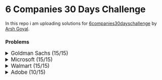 # 6 Companies 30 Days Challenge

In this repo i am uploading solutions for [6companies30dayschallenge](https://www.proelevate.in/dsa-practice/6-companies-30-days) by [Arsh Goyal](https://www.linkedin.com/in/arshgoyal/).

### Problems

<details>
<summary style="font-size: 1.2em">Goldman Sachs (15/15)</summary>

| Sr No. | Problems                                                                                               | Link                                                                                                                              | Status |
| :----- | :----------------------------------------------------------------------------------------------------- | :-------------------------------------------------------------------------------------------------------------------------------- | :----- |
| 1      | [Minimize the Maximum of Two Arrays](./goldman-sachs/_001_MinimizeMaxOf2Arrays.cpp)                    | [![Problem Link](./assets/leetcode.svg)](https://leetcode.com/problems/minimize-the-maximum-of-two-arrays/)                       | ✅     |
| 2      | [Employee Priority Systems](./goldman-sachs/_002_EmployeePrioritySystems.cpp)                          | [![Problem Link](./assets/leetcode.svg)](https://leetcode.com/problems/high-access-employees/)                                    | ✅     |
| 3      | [Kth smallest element Query](./goldman-sachs/_003_KthSmallestElementQuery.cpp)                         | [![Problem Link](./assets/leetcode.svg)](https://leetcode.com/problems/query-kth-smallest-trimmed-number/)                        | ✅     |
| 4      | [Combination Sum](./goldman-sachs/_004_CombinationSum.cpp)                                             | [![Problem Link](./assets/leetcode.svg)](https://leetcode.com/problems/combination-sum-iii/)                                      | ✅     |
| 5      | [Flip Matrix](./goldman-sachs/_005_FlipMatrix.cpp)                                                     | [![Problem Link](./assets/leetcode.svg)](https://leetcode.com/problems/random-flip-matrix/)                                       | ✅     |
| 6      | [Combinations in Phone Number](./goldman-sachs/_006_CombinationsInAPhoneNo.cpp)                        | [![Problem Link](./assets/leetcode.svg)](https://leetcode.com/problems/letter-combinations-of-a-phone-number/)                    | ✅     |
| 7      | [Find Missing and Repeating](./goldman-sachs/_007_FindMissingAndRepeating.cpp)                         | [![Problem Link](./assets/gfg.svg)](https://www.geeksforgeeks.org/problems/find-missing-and-repeating2512/1)                      | ✅     |
| 8      | [Finding Consecutive Integers From a Data Stream](./goldman-sachs/_008_FindingConsecutiveIntegers.cpp) | [![Problem Link](./assets/leetcode.svg)](https://leetcode.com/problems/find-consecutive-integers-from-a-data-stream/)             | ✅     |
| 9      | [Following a Number Pattern](./goldman-sachs/_009_FollowingNumberPatter.cpp)                           | [![Problem Link](./assets/gfg.svg)](https://www.geeksforgeeks.org/problems/number-following-a-pattern3126/1)                      | ✅     |
| 10     | [K - Divisible Element Subarrays](./goldman-sachs/_010_KDivisibleElementSubarrays.cpp)                 | [![Problem Link](./assets/leetcode.svg)](https://leetcode.com/problems/k-divisible-elements-subarrays/description/)               | ✅     |
| 11     | [Map Of Highest Peak](./goldman-sachs/_011_MapOfHighestPeak.cpp)                                       | [![Problem Link](./assets/leetcode.svg)](https://leetcode.com/problems/map-of-highest-peak/)                                      | ✅     |
| 12     | [Maximum Sum BST](./goldman-sachs/_012_MaximumSumBST.cpp)                                              | [![Problem Link](./assets/leetcode.svg)](https://leetcode.com/problems/maximum-sum-bst-in-binary-tree/)                           | ✅     |
| 13     | [People Aware of a Secret](./goldman-sachs/_013_PeopleAwareOfSecret.cpp)                               | [![Problem Link](./assets/leetcode.svg)](https://leetcode.com/problems/number-of-people-aware-of-a-secret/)                       | ✅     |
| 14     | [Run Length Encoding](./goldman-sachs/_014_RunLengthEncoding.cpp)                                      | [![Problem Link](./assets/gfg.svg)](https://www.geeksforgeeks.org/problems/run-length-encoding/1)                                 | ✅     |
| 15     | [Way to Reach a Position After K Steps](./goldman-sachs/_015_ReachPosAfterKSteps.cpp)                  | [![Problem Link](./assets/leetcode.svg)](https://leetcode.com/problems/number-of-ways-to-reach-a-position-after-exactly-k-steps/) | ✅     |

</details>

<details>
<summary style="font-size: 1.2em">Microsoft (15/15)</summary>
  
| Sr No. | Problems                                                                                               | Link                                                                                                                              | Status |
| :----- | :----------------------------------------------------------------------------------------------------- | :-------------------------------------------------------------------------------------------------------------------------------- | :----- |
| 1      | [Overlap Circle and Rectangle](./Microsoft/_001_overlapCircleAndRectangle.cpp)                         | [![Problem Link](./assets/leetcode.svg)](https://leetcode.com/problems/circle-and-rectangle-overlapping/)                          | ✅     |
| 2      | [Who is the Winner](./Microsoft/_002_WhoIsTheWInner.cpp)                                               | [![Problem Link](./assets/leetcode.svg)](https://leetcode.com/problems/find-the-winner-of-the-circular-game/)                      | ✅     |
| 3      | [Envelopes and Dolls](./Microsoft/_003_EnvelopesAndDolls.cpp/)                                         | [![Problem Link](./assets/leetcode.svg)](https://leetcode.com/problems/russian-doll-envelopes/)                                    | ✅     |
| 4      | [Image Smoother](./Microsoft/_004_ImageSmoother.cpp/)                                                  | [![Problem Link](./assets/leetcode.svg)](https://leetcode.com/problems/image-smoother/)                                            | ✅     |
| 5      | [Minimum Moves to equal Array Elements](./Microsoft/_005_MinimumMoves.cpp/)                                                                                                             | [![Problem Link](./assets/leetcode.svg)](https://leetcode.com/problems/minimum-moves-to-equal-array-elements-ii/)                  | ✅     |
| 6      | [Random Point in Non - Overlapping Rectangles](./Microsoft/_006_RandomPoint.cpp/)                      | [![Problem Link](./assets/leetcode.svg)](https://leetcode.com/problems/random-point-in-non-overlapping-rectangles/)                |  ✅    |
| 7      | [Bulls and Cows](./Microsoft/_007_BullsAndCows.cpp/)                                                   | [![Problem Link](./assets/leetcode.svg)](https://leetcode.com/problems/bulls-and-cows/)                                            | ✅     |
| 8      | [Counting nice Subarrays](./Microsoft/_008_CountingNiceSubarrays.cpp/)                                 | [![Problem Link](./assets/leetcode.svg)](https://leetcode.com/problems/count-number-of-nice-subarrays/)                            | ✅     |
| 9      | [Repeated Dna sequences](./Microsoft/_009_RepeatedDnaSequences.cpp/)                                   | [![Problem Link](./assets/leetcode.svg)](https://leetcode.com/problems/repeated-dna-sequences/)                                    | ✅     |
| 10     | [City With the Smallest Number of Threshold Distance](./Microsoft/_010_CitySmallestThreshold.cpp/)     | [![Problem Link](./assets/leetcode.svg)](https://leetcode.com/problems/find-the-city-with-the-smallest-number-of-neighbors-at-a-threshold-distance/description/)                                                                                   |  ✅    |
| 11     | [Count Number of Incremovable Subarrays I](./Microsoft/_011_CountNumberOfIncremovableSubarrays.cpp/)   | [![Problem Link](./assets/leetcode.svg)](https://leetcode.com/problems/count-the-number-of-incremovable-subarrays-i/)              |  ✅    |
| 12     | [Max Product of Length Of Two Palindromic Sequences](./Microsoft/_012_MaxProductPalindrome.cpp/)       | [![Problem Link](./assets/leetcode.svg)](https://leetcode.com/problems/maximum-product-of-the-length-of-two-palindromic-subsequences/description/) | ✅  |
| 13     | [Wiggle Sort](./Microsoft/_013_WiggleSort.cpp/)                                                        | [![Problem Link](./assets/leetcode.svg)](https://leetcode.com/problems/wiggle-sort-ii)                                             |   ✅   |
| 14     | [Shopping Offers](./Microsoft/_014_ShoppingOffers.cpp/)                                                | [![Problem Link](./assets/leetcode.svg)](https://leetcode.com/problems/shopping-offers/)                                           |   ✅   |
| 15     | [Minimum Cost to Convert String I](./Microsoft/_015_MinimumCostToStringI.cpp/)                         | [![Problem Link](./assets/leetcode.svg)](https://leetcode.com/problems/minimum-cost-to-convert-string-i/)                          |   ✅   |

</details>

<details>
<summary style="font-size: 1.2em">Walmart (15/15)</summary>
  
| Sr No. | Problems                                                                                               | Link                                                                                                                              | Status |
| :----- | :----------------------------------------------------------------------------------------------------- |:-------------------------------------------------------------------------------------------------------------------------------- | :----- |
| 1      | [Largest Divisible Subset](./Walmart/_001_LargestDivisibleSubset.cpp)                         | [![Problem Link](./assets/leetcode.svg)](https://leetcode.com/problems/largest-divisible-subset/)                                        | ✅     |
| 2      | [Find Subsequence of Length K With the Largest Sum](./Walmart/_002_SubsequenceOfLengthK.cpp)  | [![Problem Link](./assets/leetcode.svg)](https://leetcode.com/problems/find-subsequence-of-length-k-with-the-largest-sum/)               | ✅     |
| 3      | [Amount of time for the Binary Tree to be Infected](./Walmart/_003_InfectedBinaryTree.cpp)    | [![Problem Link](./assets/leetcode.svg)](https://leetcode.com/problems/amount-of-time-for-binary-tree-to-be-infected/)                   | ✅     |
| 4      | [K-diff Pairs in an Array](./Walmart/_004_KDiffPairs.cpp)                                     | [![Problem Link](./assets/leetcode.svg)](https://leetcode.com/problems/k-diff-pairs-in-an-array/)                                        | ✅     |
| 5      | [Count the Number of Square-Free Subsets](./Walmart/_005_CountNoOfSquareFreeSubsets.cpp)      | [![Problem Link](./assets/leetcode.svg)](https://leetcode.com/problems/count-the-number-of-square-free-subsets/)                         | ✅     |
| 6      | [Rotate Function](./Walmart/_006_MaxRotateFunction.cpp)                                       | [![Problem Link](./assets/leetcode.svg)](https://leetcode.com/problems/rotate-function/description/)                                     | ✅     |
| 7      | [Get Equal Substrings Within Budget](./Walmart/_007_EqualStringsWithinBudget.cpp)             | [![Problem Link](./assets/leetcode.svg)](https://leetcode.com/problems/get-equal-substrings-within-budget/)                              | ✅     |
| 8      | [Friends of Appropriate Ages](./Walmart/_008_FriendsAppropriateAges.cpp)                      | [![Problem Link](./assets/leetcode.svg)](https://leetcode.com/problems/friends-of-appropriate-ages/)                                     | ✅     |
| 9      | [Maximum Length of Repeated Subarray](./Walmart/_009_maxLenRepeatedSubarray.cpp)              | [![Problem Link](./assets/leetcode.svg)](https://leetcode.com/problems/maximum-length-of-repeated-subarray/)                             | ✅     |
| 10     | [Verify Preorder Serialization of a Binary Tree](./Walmart/_010_preOrderSerialization.cpp)    | [![Problem Link](./assets/leetcode.svg)](https://leetcode.com/problems/verify-preorder-serialization-of-a-binary-tree/)                  | ✅     |
| 11     | [Top K Frequent Words](./Walmart/_011_topKFrequentWords.cpp)                                  | [![Problem Link](./assets/leetcode.svg)](https://leetcode.com/problems/top-k-frequent-words/)                                            | ✅     |
| 12     | [Battleships in a Board](./Walmart/_012_battleshipsInABoard.cpp)                              | [![Problem Link](./assets/leetcode.svg)](https://leetcode.com/problems/battleships-in-a-board/)                                          | ✅     |
| 13     | [Sort Characters by frequency](./Walmart/_013_sortCharactersByFreq.cpp)                       | [![Problem Link](./assets/leetcode.svg)](https://leetcode.com/problems/sort-characters-by-frequency/)                                    | ✅     |
| 14     | [Word Break](./Walmart/_014_wordBreak.cpp)                                                    | [![Problem Link](./assets/leetcode.svg)](https://leetcode.com/problems/word-break/)                                                      | ✅     |
| 15     | [Extra Characters in a String](./Walmart/_015_extraCharInString.cpp)                          | [![Problem Link](./assets/leetcode.svg)](https://leetcode.com/problems/extra-characters-in-a-string/)                                    | ✅     |

</details>

<details>
<summary style="font-size: 1.2em">Adobe (10/15)</summary>

| Sr No. | Problems                                                                                | Link                                                                                                                  | Status |
| :----- | :-------------------------------------------------------------------------------------- | :-------------------------------------------------------------------------------------------------------------------- | :----- |
| 1      | [Trim a Binary Search Tree](./Adobe/_001_trimABST.cpp)                                  | [![Problem Link](./assets/leetcode.svg)](https://leetcode.com/problems/trim-a-binary-search-tree/)                    | ✅     |
| 2      | [Construct the longest New String](./Adobe/_002_constructLongestNewString.cpp)          | [![Problem Link](./assets/leetcode.svg)](https://leetcode.com/problems/construct-the-longest-new-string/description/) | ✅     |
| 3      | [Short Encoding of Words](./Adobe/_003_shortWordsEncoding.cpp)                          | [![Problem Link](./assets/leetcode.svg)](https://leetcode.com/problems/short-encoding-of-words/)                      | ✅     |
| 4      | [Constrained Subsequence Sum](./Adobe/_004_constrainedSum.cpp)                          | [![Problem Link](./assets/leetcode.svg)](https://leetcode.com/problems/constrained-subsequence-sum/)                  |        |
| 5      | [Special Permutations](./Adobe/_005_specialPermutations.cpp)                            | [![Problem Link](./assets/leetcode.svg)](https://leetcode.com/problems/special-permutations/)                         | ✅     |
| 6      | [Matrix Cells in Distance Order](./Adobe/_006_matrixCellsInDistanceOrder.cpp)           | [![Problem Link](./assets/leetcode.svg)](https://leetcode.com/problems/matrix-cells-in-distance-order/)               | ✅     |
| 7      | [The Skyline Problem](./Adobe/_007_skylineProblem.cpp)                                  | [![Problem Link](./assets/leetcode.svg)](https://leetcode.com/problems/special-permutations/)                         |        |
| 8      | [Minimum Cost of a Path With Special Roads](./Adobe/_008_specialRoads.cpp)              | [![Problem Link](./assets/leetcode.svg)](https://leetcode.com/problems/minimum-cost-of-a-path-with-special-roads/)    | ✅     |
| 9      | [Longest Word in Dictionary through Deleting](./Adobe/_009_longestDictionaryDelete.cpp) | [![Problem Link](./assets/leetcode.svg)](https://leetcode.com/problems/longest-word-in-dictionary-through-deleting/)  | ✅     |
| 10     | [Find Players With Zero or One Losses](./Adobe/_010_playersWithZeroOrOneLoss.cpp)       | [![Problem Link](./assets/leetcode.svg)](https://leetcode.com/problems/find-players-with-zero-or-one-losses/)         | ✅     |
| 11     | [Cinema Seat Allocation](./Adobe/_011_cinemaSeatAlloc.cpp)                              | [![Problem Link](./assets/leetcode.svg)](https://leetcode.com/problems/cinema-seat-allocation/)                       | ✅     |
| 12     | [Airplane Seat Assignment Probability](./Adobe/_012_airplaneSeatAssignment.cpp)         | [![Problem Link](./assets/leetcode.svg)](https://leetcode.com/problems/airplane-seat-assignment-probability/)         | ✅     |

</details>
